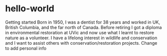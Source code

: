 # hello-world
Getting started
Born in 1950, I was a dentist for 38 years and worked in UK, British Columbia, and the far north of Canada.  Before retiring I got a diploma in environmental restoration at UVic and now use what I learnt to restore nature as a volunteer.  I have a lifelong interest in wildlife and conservation and I want to assist others with conservation/restoration projects.
Change to add personal info

